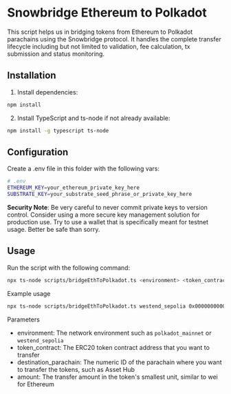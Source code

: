 # Snowbridge Ethereum to Polkadot

This script helps us in bridging tokens from Ethereum to Polkadot parachains using the Snowbridge protocol. It handles the complete transfer lifecycle including but not limited to validation, fee calculation, tx submission and status monitoring.

## Installation

1. Install dependencies:
```bash
npm install
```

2. Install TypeScript and ts-node if not already available:
```bash
npm install -g typescript ts-node
```

## Configuration

Create a .env file in this folder with the following vars:
```bash
# .env
ETHEREUM_KEY=your_ethereum_private_key_here
SUBSTRATE_KEY=your_substrate_seed_phrase_or_private_key_here
```

**Security Note**: Be very careful to never commit private keys to version control. Consider using a more secure key management solution for production use. Try to use a wallet that is specifically meant for testnet usage. Better be safe than sorry.

## Usage

Run the script with the following command:
```bash
npx ts-node scripts/bridgeEthToPolkadot.ts <environment> <token_contract> <destination_parachain> <amount>
```

Example usage
```bash
npx ts-node scripts/bridgeEthToPolkadot.ts westend_sepolia 0x0000000000000000000000000000000000000000 1000 15000000000000
```

Parameters
- environment: The network environment such as `polkadot_mainnet` or `westend_sepolia`
- token_contract: The ERC20 token contract address that you want to transfer
- destination_parachain: The numeric ID of the parachain where you want to transfer the tokens, such as Asset Hub
- amount: The transfer amount in the token's smallest unit, similar to wei for Ethereum